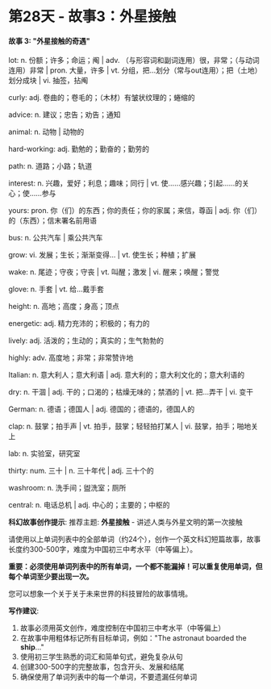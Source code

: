 # 第28天 - 故事3：外星接触

#### 故事 3: "外星接触的奇遇"

lot: n. 份额；许多；命运；阄 | adv. （与形容词和副词连用）很，非常；（与动词连用）非常 | pron. 大量，许多 | vt. 分组，把…划分（常与out连用）；把（土地）划分成块 | vi. 抽签，拈阄

curly: adj. 卷曲的；卷毛的；（木材）有皱状纹理的；蜷缩的

advice: n. 建议；忠告；劝告；通知

animal: n. 动物 | 动物的

hard-working: adj. 勤勉的；勤奋的；勤劳的

path: n. 道路；小路；轨道

interest: n. 兴趣，爱好；利息；趣味；同行 | vt. 使……感兴趣；引起……的关心；使……参与

yours: pron. 你（们）的东西；你的责任；你的家属；来信，尊函 | adj. 你（们）的（东西）；信末署名前用语

bus: n. 公共汽车 | 乘公共汽车

grow: vi. 发展；生长；渐渐变得… | vt. 使生长；种植；扩展

wake: n. 尾迹；守夜；守丧 | vt. 叫醒；激发 | vi. 醒来；唤醒；警觉

glove: n. 手套 | vt. 给…戴手套

height: n. 高地；高度；身高；顶点

energetic: adj. 精力充沛的；积极的；有力的

lively: adj. 活泼的；生动的；真实的；生气勃勃的

highly: adv. 高度地；非常；非常赞许地

Italian: n. 意大利人；意大利语 | adj. 意大利的；意大利文化的；意大利语的

dry: n. 干涸 | adj. 干的；口渴的；枯燥无味的；禁酒的 | vt. 把…弄干 | vi. 变干

German: n. 德语；德国人 | adj. 德国的；德语的，德国人的

clap: n. 鼓掌；拍手声 | vt. 拍手，鼓掌；轻轻拍打某人 | vi. 鼓掌，拍手；啪地关上

lab: n. 实验室，研究室

thirty: num. 三十 | n. 三十年代 | adj. 三十个的

washroom: n. 洗手间；盥洗室；厕所

central: n. 电话总机 | adj. 中心的；主要的；中枢的

**科幻故事创作提示**:
推荐主题: **外星接触** - 讲述人类与外星文明的第一次接触

请使用以上单词列表中的全部单词（约24个），创作一个英文科幻短篇故事，故事长度约300-500字，难度为中国初三中考水平（中等偏上）。

**重要：必须使用单词列表中的所有单词，一个都不能漏掉！可以重复使用单词，但每个单词至少要出现一次。**

您可以想象一个关于关于未来世界的科技冒险的故事情境。

**写作建议**: 
1. 故事必须用英文创作，难度控制在中国初三中考水平（中等偏上）
2. 在故事中用粗体标记所有目标单词，例如："The astronaut boarded the **ship**..."
3. 使用初三学生熟悉的词汇和简单句式，避免复杂从句
4. 创建300-500字的完整故事，包含开头、发展和结尾
5. 确保使用了单词列表中的每一个单词，不要遗漏任何单词
